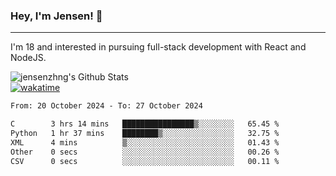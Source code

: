 ### Hey, I'm Jensen! 👋

---

I'm 18 and interested in pursuing full-stack development with React and NodeJS.

![jensenzhng's Github Stats](https://github-readme-stats.vercel.app/api?username=jensenzhng&theme=dark&show_icons=true&count_private=true)
<br />
[![wakatime](https://wakatime.com/badge/user/cbfc263d-3611-4e36-8278-8fad45fe3f62.svg)](https://wakatime.com/@cbfc263d-3611-4e36-8278-8fad45fe3f62)

<!--START_SECTION:waka-->

```txt
From: 20 October 2024 - To: 27 October 2024

C        3 hrs 14 mins   ████████████████▒░░░░░░░░   65.45 %
Python   1 hr 37 mins    ████████▒░░░░░░░░░░░░░░░░   32.75 %
XML      4 mins          ▒░░░░░░░░░░░░░░░░░░░░░░░░   01.43 %
Other    0 secs          ░░░░░░░░░░░░░░░░░░░░░░░░░   00.26 %
CSV      0 secs          ░░░░░░░░░░░░░░░░░░░░░░░░░   00.11 %
```

<!--END_SECTION:waka-->
